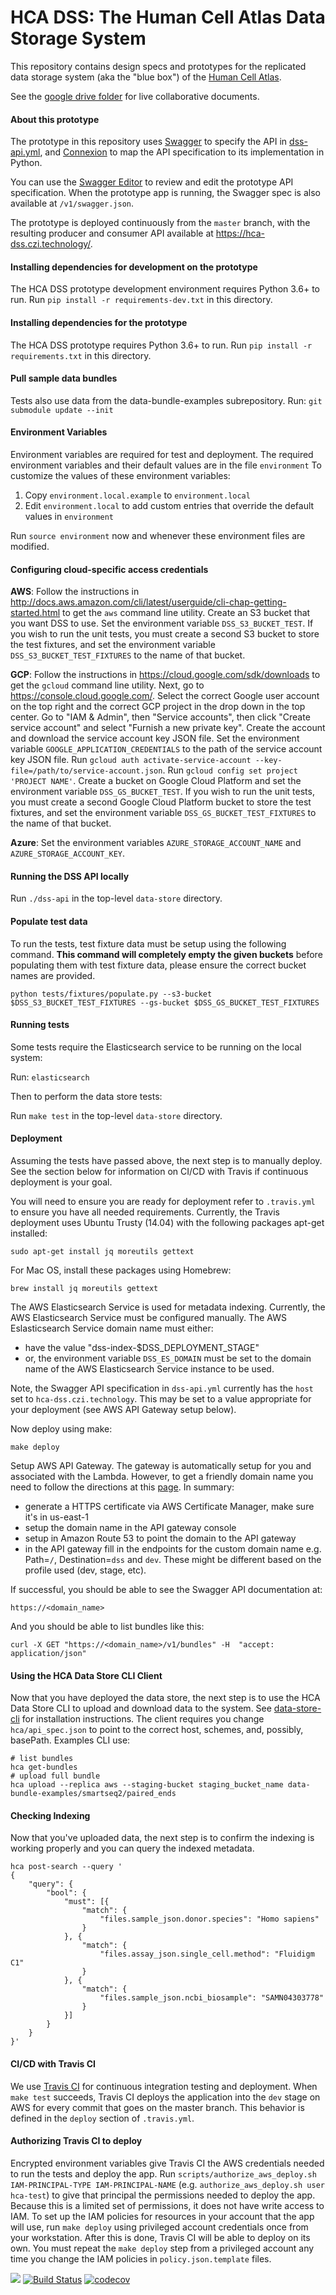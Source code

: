 # HCA DSS: The Human Cell Atlas Data Storage System

This repository contains design specs and prototypes for the
replicated data storage system (aka the "blue box") of
the [Human Cell Atlas](https://www.humancellatlas.org/).

See the [google drive folder](https://drive.google.com/open?id=0B-_4IWxXwazQbWE5YmtqUWx3RVE) for live collaborative documents.

#### About this prototype
The prototype in this repository uses [Swagger](http://swagger.io/) to specify the API in [dss-api.yml](dss-api.yml), and
[Connexion](https://github.com/zalando/connexion) to map the API specification to its implementation in Python.

You can use the
[Swagger Editor](http://editor.swagger.io/#/?import=https://raw.githubusercontent.com/HumanCellAtlas/data-store/master/dss-api.yml)
to review and edit the prototype API specification. When the prototype app is running, the Swagger spec is also available at
`/v1/swagger.json`.

The prototype is deployed continuously from the `master` branch, with the resulting producer and consumer API available at
https://hca-dss.czi.technology/.

#### Installing dependencies for development on the prototype
The HCA DSS prototype development environment requires Python 3.6+ to run. Run `pip install -r requirements-dev.txt` in this directory.

#### Installing dependencies for the prototype
The HCA DSS prototype requires Python 3.6+ to run. Run `pip install -r requirements.txt` in this directory.

#### Pull sample data bundles

Tests also use data from the data-bundle-examples subrepository.
Run: `git submodule update --init`

#### Environment Variables

Environment variables are required for test and deployment.
The required environment variables and their default values are in the file `environment`
To customize the values of these environment variables:

1. Copy `environment.local.example` to `environment.local`
2. Edit `environment.local` to add custom entries that override the default values in `environment`
    
Run `source environment`  now and whenever these environment files are modified.

#### Configuring cloud-specific access credentials

**AWS**: Follow the instructions in
http://docs.aws.amazon.com/cli/latest/userguide/cli-chap-getting-started.html to get the `aws` command line
utility. Create an S3 bucket that you want DSS to use. Set the environment variable `DSS_S3_BUCKET_TEST`. If you wish to
run the unit tests, you must create a second S3 bucket to store the test fixtures, and set the environment variable
`DSS_S3_BUCKET_TEST_FIXTURES` to the name of that bucket.

**GCP**: Follow the instructions in https://cloud.google.com/sdk/downloads to get the `gcloud` command line utility.
Next, go to https://console.cloud.google.com/. Select the correct Google user account on the top right and the correct
GCP project in the drop down in the top center. Go to "IAM & Admin", then "Service accounts", then click "Create service
account" and select "Furnish a new private key". Create the account and download the service account key JSON file. Set
the environment variable `GOOGLE_APPLICATION_CREDENTIALS` to the path of the service account key JSON file. Run `gcloud
auth activate-service-account --key-file=/path/to/service-account.json`. Run `gcloud config set project 'PROJECT
NAME'`. Create a bucket on Google Cloud Platform and set the environment variable `DSS_GS_BUCKET_TEST`.  If you wish to
run the unit tests, you must create a second Google Cloud Platform bucket to store the test fixtures, and set the
environment variable `DSS_GS_BUCKET_TEST_FIXTURES` to the name of that bucket.

**Azure**: Set the environment variables `AZURE_STORAGE_ACCOUNT_NAME` and `AZURE_STORAGE_ACCOUNT_KEY`.

#### Running the DSS API locally
Run `./dss-api` in the top-level `data-store` directory.

#### Populate test data

To run the tests, test fixture data must be setup using the following command.
**This command will completely empty the given buckets** before populating them with test fixture data, please 
ensure the correct bucket names are provided.

    python tests/fixtures/populate.py --s3-bucket $DSS_S3_BUCKET_TEST_FIXTURES --gs-bucket $DSS_GS_BUCKET_TEST_FIXTURES


#### Running tests

Some tests require the Elasticsearch service to be running on the local system:

Run: `elasticsearch`

Then to perform the data store tests:

Run `make test` in the top-level `data-store` directory.

#### Deployment

Assuming the tests have passed above, the next step is to manually deploy.  See the section below for information on CI/CD with Travis if continuous deployment is your goal.

You will need to ensure you are ready for deployment refer to `.travis.yml` to ensure you have all needed requirements.  Currently, the Travis deployment uses Ubuntu Trusty (14.04) with the following packages apt-get installed:

    sudo apt-get install jq moreutils gettext
    
For Mac OS, install these packages using Homebrew:

    brew install jq moreutils gettext

The AWS Elasticsearch Service is used for metadata indexing.
Currently, the AWS Elasticsearch Service must be configured manually.
The AWS Eslasticsearch Service domain name must either:
* have the value "dss-index-$DSS_DEPLOYMENT_STAGE"
* or, the environment variable `DSS_ES_DOMAIN` must be set to the domain name of the AWS Elasticsearch Service instance to be used.

Note, the Swagger API specification in `dss-api.yml` currently has the `host` set to `hca-dss.czi.technology`.
This may be set to a value appropriate for your deployment (see AWS API Gateway setup below).

Now deploy using make:

    make deploy

Setup AWS API Gateway.  The gateway is automatically setup for you and associated with the Lambda.
However, to get a friendly domain name you need to follow the directions at this [page](http://docs.aws.amazon.com/apigateway/latest/developerguide/how-to-custom-domains.html). In summary:

* generate a HTTPS certificate via AWS Certificate Manager, make sure it's in us-east-1
* setup the domain name in the API gateway console
* setup in Amazon Route 53 to point the domain to the API gateway
* in the API gateway fill in the endpoints for the custom domain name e.g. Path=`/`, Destination=`dss` and `dev`.  These might be different based on the profile used (dev, stage, etc).

If successful, you should be able to see the Swagger API documentation at:

    https://<domain_name>

And you should be able to list bundles like this:

    curl -X GET "https://<domain_name>/v1/bundles" -H  "accept: application/json"


#### Using the HCA Data Store CLI Client

Now that you have deployed the data store, the next step is to use the HCA Data Store CLI to upload and download data to the system.
See [data-store-cli](https://github.com/HumanCellAtlas/data-store-cli) for installation instructions.
The client requires you change `hca/api_spec.json` to point to the correct host, schemes, and, possibly, basePath.
Examples CLI use:

    # list bundles
    hca get-bundles
    # upload full bundle
    hca upload --replica aws --staging-bucket staging_bucket_name data-bundle-examples/smartseq2/paired_ends

#### Checking Indexing

Now that you've uploaded data, the next step is to confirm the indexing is working properly and you can query the indexed metadata.

    hca post-search --query '
    {
        "query": {
            "bool": {
                "must": [{
                    "match": {
                        "files.sample_json.donor.species": "Homo sapiens"
                    }
                }, {
                    "match": {
                        "files.assay_json.single_cell.method": "Fluidigm C1"
                    }
                }, {
                    "match": {
                        "files.sample_json.ncbi_biosample": "SAMN04303778"
                    }
                }]
            }
        }
    }'

#### CI/CD with Travis CI
We use [Travis CI](https://travis-ci.org/HumanCellAtlas/data-store) for continuous integration testing and
deployment. When `make test` succeeds, Travis CI deploys the application into the `dev` stage on AWS for every commit
that goes on the master branch. This behavior is defined in the `deploy` section of `.travis.yml`.

#### Authorizing Travis CI to deploy
Encrypted environment variables give Travis CI the AWS credentials needed to run the tests and deploy the app. Run
`scripts/authorize_aws_deploy.sh IAM-PRINCIPAL-TYPE IAM-PRINCIPAL-NAME` (e.g. `authorize_aws_deploy.sh user hca-test`)
to give that principal the permissions needed to deploy the app. Because this is a limited set of permissions, it does
not have write access to IAM. To set up the IAM policies for resources in your account that the app will use, run `make
deploy` using privileged account credentials once from your workstation. After this is done, Travis CI will be able to
deploy on its own. You must repeat the `make deploy` step from a privileged account any time you change the IAM policies
in `policy.json.template` files.

[![](https://img.shields.io/badge/slack-%23data--store-557EBF.svg)](https://humancellatlas.slack.com/messages/data-store/)
[![Build Status](https://travis-ci.org/HumanCellAtlas/data-store.svg?branch=master)](https://travis-ci.org/HumanCellAtlas/data-store)
[![codecov](https://codecov.io/gh/HumanCellAtlas/data-store/branch/master/graph/badge.svg)](https://codecov.io/gh/HumanCellAtlas/data-store)
